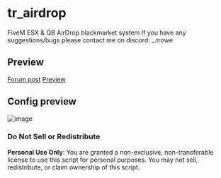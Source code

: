 # tr_airdrop
FiveM ESX & QB AirDrop blackmarket system
If you have any suggestions/bugs please contact me on discord: _.trowe

## Preview
[Forum post](https://forum.cfx.re/t/free-esx-qb-airdrop-black-market-system/5262171)
[Preview](https://www.youtube.com/watch?v=fng7wd0g_nY&feature=youtu.be)

## Config preview

![image](https://github.com/user-attachments/assets/563d5891-c23e-4a3d-bcc8-d6d232d8cfad)



### Do Not Sell or Redistribute

**Personal Use Only**: You are granted a non-exclusive, non-transferable license to use this script for personal purposes. You may not sell, redistribute, or claim ownership of this script.
